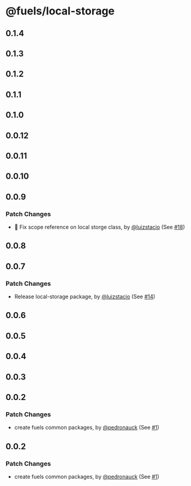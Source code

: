 # @fuels/local-storage

## 0.1.4

## 0.1.3

## 0.1.2

## 0.1.1

## 0.1.0

## 0.0.12

## 0.0.11

## 0.0.10

## 0.0.9

### Patch Changes

- 🐞 Fix scope reference on local storge class, by [@luizstacio](https://github.com/luizstacio) (See [#18](https://github.com/FuelLabs/fuels-npm-packs/pull/18))

## 0.0.8

## 0.0.7

### Patch Changes

- Release local-storage package, by [@luizstacio](https://github.com/luizstacio) (See [#14](https://github.com/FuelLabs/fuels-npm-packs/pull/14))

## 0.0.6

## 0.0.5

## 0.0.4

## 0.0.3

## 0.0.2

### Patch Changes

- create fuels common packages, by [@pedronauck](https://github.com/pedronauck) (See [#1](https://github.com/FuelLabs/fuels-npm-packs/pull/1))

## 0.0.2

### Patch Changes

- create fuels common packages, by [@pedronauck](https://github.com/pedronauck) (See [#1](https://github.com/FuelLabs/fuels-npm-packs/pull/1))
